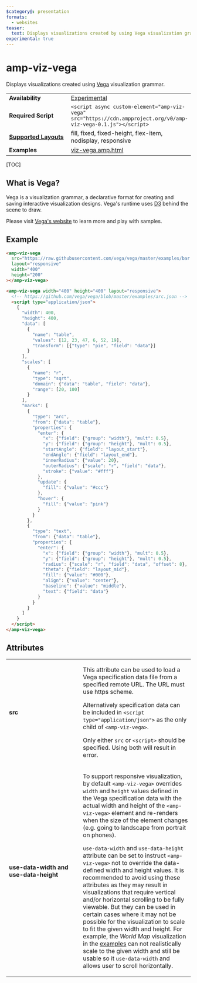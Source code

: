 ```yaml
---
$category@: presentation
formats:
  - websites
teaser:
  text: Displays visualizations created by using Vega visualization grammar.
experimental: true
---
```


<!---
Copyright 2016 The AMP HTML Authors. All Rights Reserved.

Licensed under the Apache License, Version 2.0 (the "License");
you may not use this file except in compliance with the License.
You may obtain a copy of the License at

      http://www.apache.org/licenses/LICENSE-2.0

Unless required by applicable law or agreed to in writing, software
distributed under the License is distributed on an "AS-IS" BASIS,
WITHOUT WARRANTIES OR CONDITIONS OF ANY KIND, either express or implied.
See the License for the specific language governing permissions and
limitations under the License.
-->

# amp-viz-vega

Displays visualizations created using <a href="https://vega.github.io/vega/">Vega</a> visualization grammar.

<table>
  <tr>
    <td width="40%"><strong>Availability</strong></td>
    <td><a href="https://amp.dev/documentation/guides-and-tutorials/learn/experimental">Experimental</a></td>
  </tr>
  <tr>
    <td width="40%"><strong>Required Script</strong></td>
    <td><code>&lt;script async custom-element="amp-viz-vega" src="https://cdn.ampproject.org/v0/amp-viz-vega-0.1.js">&lt;/script></code></td>
  </tr>
  <tr>
    <td class="col-fourty"><strong><a href="https://amp.dev/documentation/guides-and-tutorials/develop/style_and_layout/control_layout">Supported Layouts</a></strong></td>
    <td>fill, fixed, fixed-height, flex-item, nodisplay, responsive</td>
  </tr>
  <tr>
    <td width="40%"><strong>Examples</strong></td>
    <td><a href="https://github.com/ampproject/amphtml/blob/master/examples/viz-vega.amp.html">viz-vega.amp.html</a></td>
  </tr>
</table>

[TOC]

## What is Vega?

Vega is a visualization grammar, a declarative format for creating and saving
interactive visualization designs. Vega's runtime uses [D3](https://github.com/d3/d3)
behind the scene to draw.

Please visit [Vega's website](https://vega.github.io/vega/)
to learn more and play with samples.

## Example

```html
<amp-viz-vega
  src="https://raw.githubusercontent.com/vega/vega/master/examples/bar.json"
  layout="responsive"
  width="400"
  height="200"
></amp-viz-vega>
```

```html
<amp-viz-vega width="400" height="400" layout="responsive">
  <!-- https://github.com/vega/vega/blob/master/examples/arc.json -->
  <script type="application/json">
    {
      "width": 400,
      "height": 400,
      "data": [
        {
          "name": "table",
          "values": [12, 23, 47, 6, 52, 19],
          "transform": [{"type": "pie", "field": "data"}]
        }
      ],
      "scales": [
        {
          "name": "r",
          "type": "sqrt",
          "domain": {"data": "table", "field": "data"},
          "range": [20, 100]
        }
      ],
      "marks": [
        {
          "type": "arc",
          "from": {"data": "table"},
          "properties": {
            "enter": {
              "x": {"field": {"group": "width"}, "mult": 0.5},
              "y": {"field": {"group": "height"}, "mult": 0.5},
              "startAngle": {"field": "layout_start"},
              "endAngle": {"field": "layout_end"},
              "innerRadius": {"value": 20},
              "outerRadius": {"scale": "r", "field": "data"},
              "stroke": {"value": "#fff"}
            },
            "update": {
              "fill": {"value": "#ccc"}
            },
            "hover": {
              "fill": {"value": "pink"}
            }
          }
        },
        {
          "type": "text",
          "from": {"data": "table"},
          "properties": {
            "enter": {
              "x": {"field": {"group": "width"}, "mult": 0.5},
              "y": {"field": {"group": "height"}, "mult": 0.5},
              "radius": {"scale": "r", "field": "data", "offset": 8},
              "theta": {"field": "layout_mid"},
              "fill": {"value": "#000"},
              "align": {"value": "center"},
              "baseline": {"value": "middle"},
              "text": {"field": "data"}
            }
          }
        }
      ]
    }
  </script>
</amp-viz-vega>
```

## Attributes

<table>
  <tr>
    <td width="40%"><strong>src</strong></td>
    <td><p>This attribute can be used to load a Vega specification data file
  from a specified remote URL. The URL must use https scheme.</p>
<p>Alternatively specification data can be included in <code>&lt;script type="application/json"&gt;</code>
  as the only child of <code>&lt;amp-viz-vega&gt;</code>.<br></p>
<p>Only either <code>src</code> or <code>&lt;script&gt;</code> should be specified. Using both will result in error.</p></td>
  </tr>
  <tr>
    <td width="40%"><strong>use-data-width and use-data-height</strong></td>
    <td><p>To support responsive visualization, by default <code>&lt;amp-viz-vega&gt;</code> overrides <code>width</code>
  and <code>height</code> values defined in the Vega specification data with the actual width
  and height of the <code>&lt;amp-viz-vega&gt;</code> element and re-renders when the size of the
  element changes (e.g. going to landscape from portrait on phones).</p>
<p><code>use-data-width</code> and <code>use-data-height</code> attribute can be set to instruct <code>&lt;amp-viz-vega&gt;</code>
  not to override the data-defined width and height values. It is recommended to avoid
  using these attributes as they may result in visualizations that require vertical
  and/or horizontal scrolling to be fully viewable. But they can be used in certain
  cases where it may not be possible for the visualization to scale to fit the given
  width and height. For example, the <em>World Map</em> visualization in the
  <a href="https://github.com/ampproject/amphtml/blob/master/examples/viz-vega.amp.html">examples</a>
  can not realistically scale to the given width and still be usable so it <code>use-data-width</code>
  and allows user to scroll horizontally.</p></td>
  </tr>
</table>
